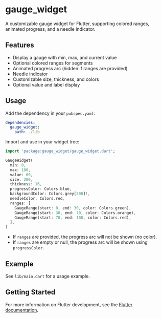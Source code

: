 # gauge_widget

A customizable gauge widget for Flutter, supporting colored ranges, animated progress, and a needle indicator.

## Features
- Display a gauge with min, max, and current value
- Optional colored ranges for segments
- Animated progress arc (hidden if ranges are provided)
- Needle indicator
- Customizable size, thickness, and colors
- Optional value and label display

## Usage
Add the dependency in your `pubspec.yaml`:

```yaml
dependencies:
  gauge_widget:
    path: ./lib
```

Import and use in your widget tree:

```dart
import 'package:gauge_widget/gauge_widget.dart';

GaugeWidget(
  min: 0,
  max: 100,
  value: 60,
  size: 200,
  thickness: 16,
  progressColor: Colors.blue,
  backgroundColor: Colors.grey[300]!,
  needleColor: Colors.red,
  ranges: [
    GaugeRange(start: 0, end: 30, color: Colors.green),
    GaugeRange(start: 30, end: 70, color: Colors.orange),
    GaugeRange(start: 70, end: 100, color: Colors.red),
  ],
)
```

- If `ranges` are provided, the progress arc will not be shown (no color).
- If `ranges` are empty or null, the progress arc will be shown using `progressColor`.

## Example
See `lib/main.dart` for a usage example.

## Getting Started

For more information on Flutter development, see the [Flutter documentation](https://docs.flutter.dev/).
